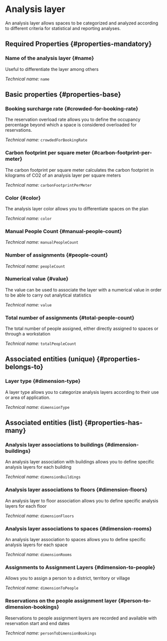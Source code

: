 # Analysis layer
<!--- THIS FILE IS GENERATED PLEASE DO NOT EDIT IT DIRECTLY --->

An analysis layer allows spaces to be categorized and analyzed according to different criteria for statistical and reporting analyses.

<OH code="dimension"/>




## Required Properties {#properties-mandatory}
    
### Name of the analysis layer {#name}

Useful to differentiate the layer among others

*Technical name:* ```name```
<PH code="dimension:name"/>

    


## Basic properties {#properties-base}
    
### Booking surcharge rate {#crowded-for-booking-rate}

The reservation overload rate allows you to define the occupancy percentage beyond which a space is considered overloaded for reservations.

*Technical name:* ```crowdedForBookingRate```
<PH code="dimension:crowdedForBookingRate"/>

### Carbon footprint per square meter {#carbon-footprint-per-meter}

The carbon footprint per square meter calculates the carbon footprint in kilograms of CO2 of an analysis layer per square meters

*Technical name:* ```carbonFootprintPerMeter```
<PH code="dimension:carbonFootprintPerMeter"/>

### Color {#color}

The analysis layer color allows you to differentiate spaces on the plan

*Technical name:* ```color```
<PH code="dimension:color"/>

### Manual People Count {#manual-people-count}



*Technical name:* ```manualPeopleCount```
<PH code="dimension:manualPeopleCount"/>

### Number of assignments {#people-count}



*Technical name:* ```peopleCount```
<PH code="dimension:peopleCount"/>

### Numerical value {#value}

The value can be used to associate the layer with a numerical value in order to be able to carry out analytical statistics

*Technical name:* ```value```
<PH code="dimension:value"/>

### Total number of assignments {#total-people-count}

The total number of people assigned, either directly assigned to spaces or through a workstation

*Technical name:* ```totalPeopleCount```
<PH code="dimension:totalPeopleCount"/>

    

## Associated entities (unique) {#properties-belongs-to}

### Layer type {#dimension-type}

A layer type allows you to categorize analysis layers according to their use or area of application.

*Technical name:* ```dimensionType```
<PH code="dimension:dimensionType"/>


## Associated entities (list) {#properties-has-many}

### Analysis layer associations to buildings {#dimension-buildings}

An analysis layer association with buildings allows you to define specific analysis layers for each building

*Technical name:* ```dimensionBuildings```
<PH code="dimension:dimensionBuildings"/>

### Analysis layer associations to floors {#dimension-floors}

An analysis layer to floor association allows you to define specific analysis layers for each floor

*Technical name:* ```dimensionFloors```
<PH code="dimension:dimensionFloors"/>

### Analysis layer associations to spaces {#dimension-rooms}

An analysis layer association to spaces allows you to define specific analysis layers for each space

*Technical name:* ```dimensionRooms```
<PH code="dimension:dimensionRooms"/>

### Assignments to Assignment Layers {#dimension-to-people}

Allows you to assign a person to a district, territory or village

*Technical name:* ```dimensionToPeople```
<PH code="dimension:dimensionToPeople"/>

### Reservations on the people assignment layer {#person-to-dimension-bookings}

Reservations to people assignment layers are recorded and available with reservation start and end dates

*Technical name:* ```personToDimensionBookings```
<PH code="dimension:personToDimensionBookings"/>




